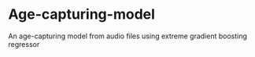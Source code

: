 # Age-capturing-model
An age-capturing model from audio files using extreme gradient boosting regressor
